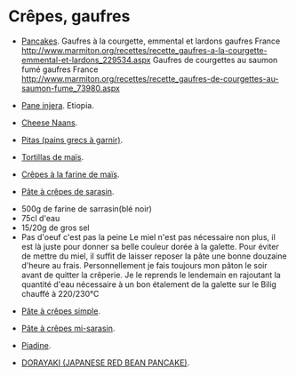 # Crêpes, gaufres

 * [Pancakes](http://www.marmiton.org/recettes/recette_pancakes_15299.aspx).
Gaufres à la courgette, emmental et lardons	gaufres	France		http://www.marmiton.org/recettes/recette_gaufres-a-la-courgette-emmental-et-lardons_229534.aspx	
Gaufres de courgettes au saumon fumé	gaufres	France		http://www.marmiton.org/recettes/recette_gaufres-de-courgettes-au-saumon-fume_73980.aspx	

 * [Pane injera](https://ricette.giallozafferano.it/Pane-injera.html). Etiopia.

 * [Cheese Naans](https://www.youtube.com/watch?v=RLQJKNnyb7o).

 * [Pitas (pains grecs à garnir)](https://www.marmiton.org/recettes/recette_pitas-pains-grecs-a-garnir_38611.aspx).

 * [Tortillas de maïs](https://cuisine.journaldesfemmes.fr/recette/347916-tortillas-de-mais).

 * [Crêpes à la farine de maïs](https://www.monfournil.fr/recettes/crepes-a-farine-de/).

 * [Pâte à crêpes de sarasin](http://www.recettes-bretonnes.fr/galette-bretonne/recette-galette-sarrasin.html).
  - 500g de farine de sarrasin(blé noir)
  - 75cl d'eau
  - 15/20g de gros sel
  - Pas d'oeuf c'est pas la peine
    Le miel n'est pas nécessaire non plus, il est là juste pour donner sa belle couleur dorée à la galette.
    Pour éviter de mettre du miel, il suffit de laisser reposer la pâte une bonne douzaine d'heure au frais.
    Personnellement je fais toujours mon pâton le soir avant de quitter la crêperie.
    Je le reprends le lendemain en rajoutant la quantité d'eau nécessaire à un bon étalement de la galette sur le Bilig chauffé à 220/230°C

 * [Pâte à crêpes simple](https://www.marmiton.org/recettes/recette_pate-a-crepes-simple_27121.aspx).

 * [Pâte à crêpes mi-sarasin](http://www.marmiton.org/recettes/recette_galettes-au-ble-noir-de-sophie_51829.aspx).

 * [Piadine](http://ricette.giallozafferano.it/Piadina-Romagnola.html).

 * [DORAYAKI (JAPANESE RED BEAN PANCAKE)](https://www.justonecookbook.com/dorayaki-japanese-red-bean-pancake/).
